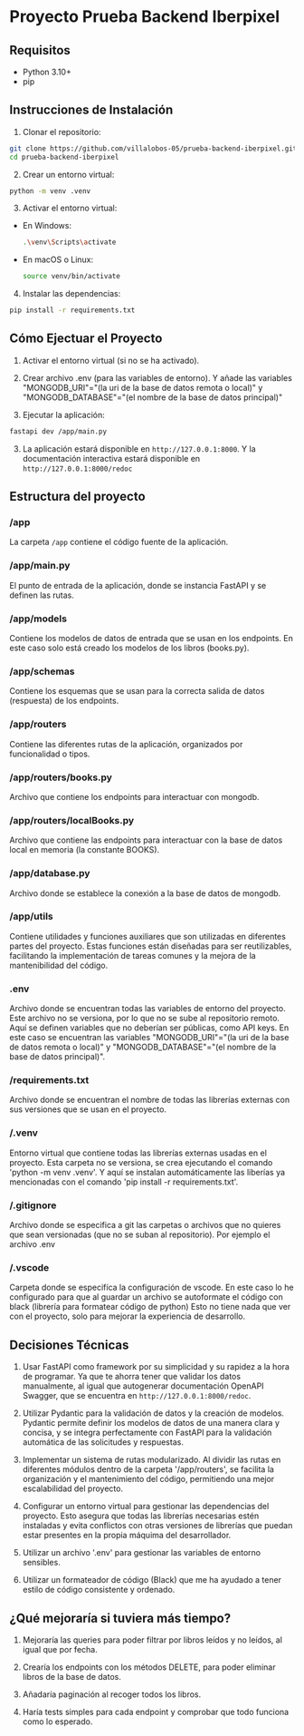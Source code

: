 # Proyecto Prueba Backend Iberpixel

## Requisitos

- Python 3.10+
- pip

## Instrucciones de Instalación

1. Clonar el repositorio:
  ```bash
  git clone https://github.com/villalobos-05/prueba-backend-iberpixel.git
  cd prueba-backend-iberpixel
  ```

2. Crear un entorno virtual:
  ```bash
  python -m venv .venv
  ```

3. Activar el entorno virtual:

  - En Windows:
    ```bash
    .\venv\Scripts\activate
    ```
  - En macOS o Linux:
    ```bash
    source venv/bin/activate
    ```

4. Instalar las dependencias:
  ```bash
  pip install -r requirements.txt
  ```

## Cómo Ejectuar el Proyecto

1. Activar el entorno virtual (si no se ha activado).

2. Crear archivo .env (para las variables de entorno). Y añade las variables "MONGODB_URI"="(la uri de la base de datos remota o local)" y "MONGODB_DATABASE"="(el nombre de la base de datos principal)"

2. Ejecutar la aplicación:
  ```bash
  fastapi dev /app/main.py
  ```

3. La aplicación estará disponible en `http://127.0.0.1:8000`. Y la documentación interactiva estará disponible en `http://127.0.0.1:8000/redoc`

## Estructura del proyecto

### /app

La carpeta `/app` contiene el código fuente de la aplicación.

### /app/main.py

El punto de entrada de la aplicación, donde se instancia FastAPI y se definen las rutas.

### /app/models 

Contiene los modelos de datos de entrada que se usan en los endpoints. En este caso solo está creado los modelos de los libros (books.py).

### /app/schemas

Contiene los esquemas que se usan para la correcta salida de datos (respuesta) de los endpoints. 

### /app/routers

Contiene las diferentes rutas de la aplicación, organizados por funcionalidad o tipos.

### /app/routers/books.py

Archivo que contiene los endpoints para interactuar con mongodb.

### /app/routers/localBooks.py

Archivo que contiene las endpoints para interactuar con la base de datos local en memoria (la constante BOOKS). 

### /app/database.py

Archivo donde se establece la conexión a la base de datos de mongodb.

### /app/utils

Contiene utilidades y funciones auxiliares que son utilizadas en diferentes partes del proyecto. Estas funciones están diseñadas para ser reutilizables, facilitando la implementación de tareas comunes y la mejora de la mantenibilidad del código. 

### .env

Archivo donde se encuentran todas las variables de entorno del proyecto. Este archivo no se versiona, por lo que no se sube al repositorio remoto. Aquí se definen variables que no deberían ser públicas, como API keys. En este caso se encuentran las variables "MONGODB_URI"="(la uri de la base de datos remota o local)" y "MONGODB_DATABASE"="(el nombre de la base de datos principal)".

### /requirements.txt

Archivo donde se encuentran el nombre de todas las librerías externas con sus versiones que se usan en el proyecto.

### /.venv

Entorno virtual que contiene todas las librerías externas usadas en el proyecto. Esta carpeta no se versiona, se crea ejecutando el comando 'python -m venv .venv'. Y aquí se instalan automáticamente las liberías ya mencionadas con el comando 'pip install -r requirements.txt'.

### /.gitignore

Archivo donde se especifica a git las carpetas o archivos que no quieres que sean versionadas (que no se suban al repositorio). Por ejemplo el archivo .env

### /.vscode

Carpeta donde se especifíca la configuración de vscode. En este caso lo he configurado para que al guardar un archivo se autoformate el código con black (librería para formatear código de python) Esto no tiene nada que ver con el proyecto, solo para mejorar la experiencia de desarrollo.

## Decisiones Técnicas

1. Usar FastAPI como framework por su simplicidad y su rapidez a la hora de programar. Ya que te ahorra tener que validar los datos manualmente, al igual que autogenerar documentación OpenAPI Swagger, que se encuentra en `http://127.0.0.1:8000/redoc`.

2. Utilizar Pydantic para la validación de datos y la creación de modelos. Pydantic permite definir los modelos de datos de una manera clara y concisa, y se integra perfectamente con FastAPI para la validación automática de las solicitudes y respuestas.

3. Implementar un sistema de rutas modularizado. Al dividir las rutas en diferentes módulos dentro de la carpeta '/app/routers', se facilita la organización y el mantenimiento del código, permitiendo una mejor escalabilidad del proyecto.

4. Configurar un entorno virtual para gestionar las dependencias del proyecto. Esto asegura que todas las librerías necesarias estén instaladas y evita conflictos con otras versiones de librerías que puedan estar presentes en la propia máquima del desarrollador.

5. Utilizar un archivo '.env' para gestionar las variables de entorno sensibles.

6. Utilizar un formateador de código (Black) que me ha ayudado a tener estilo de código consistente y ordenado.

## ¿Qué mejoraría si tuviera más tiempo?

1. Mejoraría las queries para poder filtrar por libros leídos y no leídos, al igual que por fecha.

2. Crearía los endpoints con los métodos DELETE, para poder eliminar libros de la base de datos.

3. Añadaría paginación al recoger todos los libros.

4. Haría tests simples para cada endpoint y comprobar que todo funciona como lo esperado.


